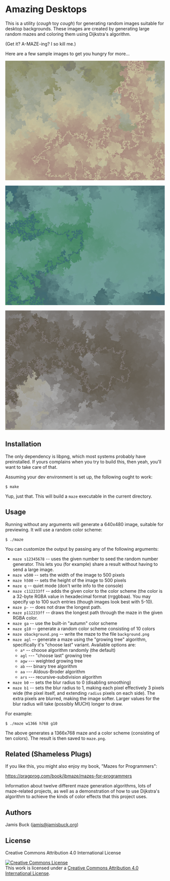 # Amazing Desktops

This is a utility (*cough* toy *cough*) for generating random images
suitable for desktop backgrounds. These images are created by generating
large random mazes and coloring them using Dijkstra's algorithm.

(Get it? A-MAZE-ing? I so kill me.)

Here are a few sample images to get you hungry for more...

![Brush fire](samples/maze-01.png?raw=true "Brush fire")

![Under the sea](samples/maze-02.png?raw=true "Under the sea")

![Thunderclouds](samples/maze-03.png?raw=true "Thunderclouds")

## Installation

The only dependency is libpng, which most systems probably have
preinstalled. If yours complains when you try to build this, then yeah,
you'll want to take care of that.

Assuming your dev environment is set up, the following ought to work:

    $ make

Yup, just that. This will build a `maze` executable in the current
directory.


## Usage

Running without any arguments will generate a 640x480 image, suitable
for previewing. It will use a random color scheme:

    $ ./maze

You can customize the output by passing any of the following arguments:

* `maze s12345678` -- uses the given number to seed the random number
  generator. This lets you (for example) share a result without having
  to send a large image.
* `maze w500` -- sets the width of the image to 500 pixels
* `maze h500` -- sets the height of the image to 500 pixels
* `maze q` -- quiet mode (don't write info to the console)
* `maze c112233ff` -- adds the given color to the color scheme (the color
  is a 32-byte RGBA value in hexadecimal format (rrggbbaa). You may
  specify up to 100 such entries (though images look best with 5-10).
* `maze p-` -- does not draw the longest path.
* `maze p112233ff` -- draws the longest path through the maze in the
  given RGBA color.
* `maze ga` -- use the built-in "autumn" color scheme
* `maze g10` -- generate a random color scheme consisting of 10 colors
* `maze obackground.png` -- write the maze to the file `background.png`
* `maze agl` -- generate a maze using the "growing tree" algorithm,
  specifically it's "choose last" variant. Available options are:
  * `a*` -- choose algorithm randomly (the default)
  * `agl` --- "choose last" growing tree
  * `agw` --- weighted growing tree
  * `ab` --- binary tree algorithm
  * `aa` --- Aldous-Broder algorithm
  * `ars` --- recursive-subdivision algorithm
* `maze b0` -- sets the blur radius to 0 (disabling smoothing)
* `maze b1` -- sets the blur radius to 1, making each pixel effectively 3 pixels wide (the pixel itself, and extending `radius` pixels on each side). The extra pixels are blurred, making the image softer. Larger values for the blur radius will take (possibly MUCH) longer to draw.

For example:

    $ ./maze w1366 h768 g10

The above generates a 1366x768 maze and a color scheme (consisting of
ten colors). The result is then saved to `maze.png`.


## Related (Shameless Plugs)

If you like this, you might also enjoy my book, "Mazes for Programmers":

https://pragprog.com/book/jbmaze/mazes-for-programmers

Information about twelve different maze generation algorithms, lots of
maze-related projects, as well as a demonstration of how to use
Dijkstra's algorithm to achieve the kinds of color effects that
this project uses.


## Authors

Jamis Buck (jamis@jamisbuck.org)


## License

Creative Commons Attribution 4.0 International License

<a rel="license" href="http://creativecommons.org/licenses/by/4.0/"><img alt="Creative Commons License" style="border-width:0" src="https://i.creativecommons.org/l/by/4.0/88x31.png" /></a><br />This work is licensed under a <a rel="license" href="http://creativecommons.org/licenses/by/4.0/">Creative Commons Attribution 4.0 International License</a>.
